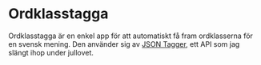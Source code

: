 Ordklasstagga
=============

Ordklasstagga är en enkel app för att automatiskt få fram ordklasserna för en svensk mening. Den använder sig av [JSON Tagger](http://json-tagger.heroku.com), ett API som jag slängt ihop under jullovet.
